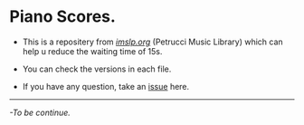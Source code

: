 # Piano Scores.
 - This is a repositery from [*imslp.org*](https://imslp.org/) (Petrucci Music Library) which can help u reduce the waiting time of 15s.
 
 - You can check the versions in each file.
 
 - If you have any question, take an [issue](https://github.com/SakurajimaMai02/Piano-Scores/issues) here.
 ---
*-To be continue.*
